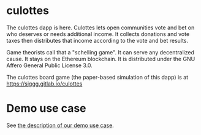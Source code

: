 # culottes

The culottes dapp is here. Culottes lets open communities vote and bet on who deserves or needs additional income. It collects donations and vote taxes then distributes that income according to the vote and bet results.

Game theorists call that a "schelling game". It can serve any decentralized cause. It stays on the Ethereum blockchain. It is distributed under the GNU Affero General Public License 3.0.

The culottes board game (the paper-based simulation of this dapp) is at https://siggg.gitlab.io/culottes

# Demo use case

See [the description of our demo use case](demo_use_case).
